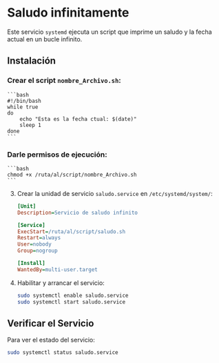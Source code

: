 # Saludo infinitamente
Este servicio `systemd` ejecuta un script que imprime un saludo y la fecha actual en un bucle infinito.

## Instalación

### Crear el script `nombre_Archivo.sh`:
    ```bash
    #!/bin/bash
    while true
    do
        echo "Esta es la fecha ctual: $(date)"
        sleep 1
    done
    ```

### Darle permisos de ejecución:
    ```bash
    chmod +x /ruta/al/script/nombre_Archivo.sh
    ```

3. Crear la unidad de servicio `saludo.service` en `/etc/systemd/system/`:
    ```ini
    [Unit]
    Description=Servicio de saludo infinito

    [Service]
    ExecStart=/ruta/al/script/saludo.sh
    Restart=always
    User=nobody
    Group=nogroup

    [Install]
    WantedBy=multi-user.target
    ```

4. Habilitar y arrancar el servicio:
    ```bash
    sudo systemctl enable saludo.service
    sudo systemctl start saludo.service
    ```

## Verificar el Servicio

Para ver el estado del servicio:
```bash
sudo systemctl status saludo.service
